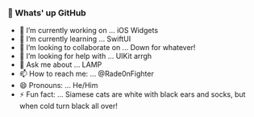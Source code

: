 ### 🫡 Whats' up GitHub

<!--
**Rade0nFighter/Rade0nFighter** is a ✨ _special_ ✨ repository because its `README.md` (this file) appears on your GitHub profile.

Here are some ideas to get you started:

- 🔭 I’m currently working on ...
- 🌱 I’m currently learning ...
- 👯 I’m looking to collaborate on ...
- 🤔 I’m looking for help with ...
- 💬 Ask me about ...
- 📫 How to reach me: ...
- 😄 Pronouns: ...
- ⚡ Fun fact: ...
-->
- 🔭 I’m currently working on ... iOS Widgets
- 🌱 I’m currently learning ... SwiftUI
- 👯 I’m looking to collaborate on ... Down for whatever!
- 🤔 I’m looking for help with ... UIKit arrgh
- 💬 Ask me about ... LAMP
- 📫 How to reach me: ... @Rade0nFighter
- 😄 Pronouns: ... He/Him
- ⚡ Fun fact: ... Siamese cats are white with black ears and socks, but when cold turn black all over!
